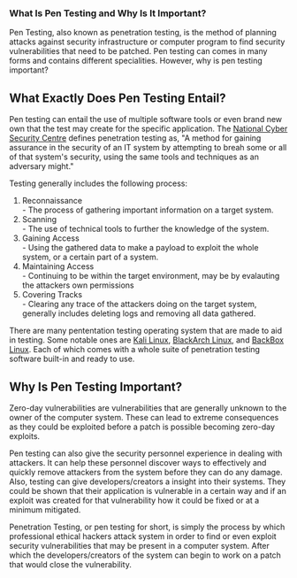 ### What Is Pen Testing and Why Is It Important? 

Pen Testing, also known as penetration testing, is the method of planning attacks against security infrastructure or computer program to find security vulnerabilities that need to be patched. Pen testing can comes in many forms and contains different specialities. However, why is pen testing important?

## What Exactly Does Pen Testing Entail? 

Pen testing can entail the use of multiple software tools or even brand new own that the test may create for the specific application. The [National Cyber Security Centre](https://www.ncsc.gov.uk/guidance/penetration-testing) defines penetration testing as, "A method for gaining assurance in the security of an IT system by attempting to breah some or all of that system's security, using the same tools and techniques as an adversary might."

Testing generally includes the following process:
  1. Reconnaissance  
    - The process of gathering important information on a target system.
  2. Scanning  
    - The use of technical tools to further the knowledge of the system.
  3. Gaining Access  
    - Using the gathered data to make a payload to exploit the whole system, or a certain part of a system.
  4. Maintaining Access  
    - Continuing to be within the target environment, may be by evalauting the attackers own permissions
  5. Covering Tracks  
    - Clearing any trace of the attackers doing on the target system, generally includes deleting logs and removing all data gathered.

There are many pententation testing operating system that are made to aid in testing. Some notable ones are [Kali Linux](https://www.kali.org), [BlackArch Linux](https://blackarch.org), and [BackBox Linux](https://www.backbox.org). Each of which comes with a whole suite of penetration testing software built-in and ready to use. 

## Why Is Pen Testing Important?

Zero-day vulnerabilities are vulnerabilities that are generally unknown to the owner of the computer system. These can lead to extreme consequences as they could be exploited before a patch is possible becoming zero-day exploits. 

Pen testing can also give the security personnel experience in dealing with attackers. It can help these personnel discover ways to effectively and quickly remove attackers from the system before they can do any damage. Also, testing can give developers/creators a insight into their systems. They could be shown that their application is vulnerable in a certain way and if an exploit was created for that vulnerability how it could be fixed or at a minimum mitigated. 

Penetration Testing, or pen testing for short, is simply the process by which professional ethical hackers attack system in order to find or even exploit security vulnerabilities that may be present in a computer system. After which the developers/creators of the system can begin to work on a patch that would close the vulnerability. 
